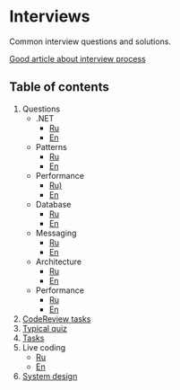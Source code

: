 # Interviews
Common interview questions and solutions.

[Good article about interview process](https://habr.com/ru/companies/geekfactor/articles/660423/)

## Table of contents

1. Questions
   - .NET
     - [Ru](https://github.com/alex1ozr/LearnDotNet/tree/main/Interviews/Questions.DotNet_ru.md)
     - [En](https://github.com/alex1ozr/LearnDotNet/tree/main/Interviews/Questions.DotNet_en.md)
   - Patterns
      - [Ru](https://github.com/alex1ozr/LearnDotNet/tree/main/Interviews/Questions.Patterns_ru.md)
      - [En](https://github.com/alex1ozr/LearnDotNet/tree/main/Interviews/Questions.Patterns.md)
   - Performance
      - [Ru)](https://github.com/alex1ozr/LearnDotNet/tree/main/Interviews/Questions.Performance_ru.md)
      - [En](https://github.com/alex1ozr/LearnDotNet/tree/main/Interviews/Questions.Performance_en.md)
   - Database
     - [Ru](https://github.com/alex1ozr/LearnDotNet/tree/main/Interviews/Questions.Database_ru.md)
     - [En](https://github.com/alex1ozr/LearnDotNet/tree/main/Interviews/Questions.Database_en.md)
   - Messaging
     - [Ru](https://github.com/alex1ozr/LearnDotNet/tree/main/Interviews/Questions.Messaging_ru.md)
     - [En](https://github.com/alex1ozr/LearnDotNet/tree/main/Interviews/Questions.Messaging_en.md)
   - Architecture
     - [Ru](https://github.com/alex1ozr/LearnDotNet/tree/main/Interviews/Questions.Architecture_ru.md)
     - [En](https://github.com/alex1ozr/LearnDotNet/tree/main/Interviews/Questions.Architecture_en.md)
   - Performance
      - [Ru](https://github.com/alex1ozr/LearnDotNet/tree/main/Interviews/Questions.Performance_ru.md)
      - [En](https://github.com/alex1ozr/LearnDotNet/tree/main/Interviews/Questions.Performance_en.md)
2. [CodeReview tasks](https://github.com/alex1ozr/LearnDotNet/tree/main/Interviews/CodeReview)
3. [Typical quiz](https://github.com/alex1ozr/LearnDotNet/tree/main/Interviews/Samples)
4. [Tasks](https://github.com/alex1ozr/LearnDotNet/tree/main/Interviews/Tasks)
5. Live coding
   - [Ru](https://github.com/alex1ozr/LearnDotNet/blob/main/Interviews/Live%20Coding_ru.md)
   - [En](https://github.com/alex1ozr/LearnDotNet/blob/main/Interviews/Live%20Coding_en.md)
6. [System design](https://github.com/alex1ozr/LearnDotNet/blob/main/Interviews/SystemDesign)